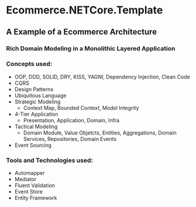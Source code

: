 # Ecommerce.NETCore.Template

## A Example of a Ecommerce Architecture

### Rich Domain Modeling in a Monolithic Layered Application

### Concepts used:
- OOP, DDD, SOLID, DRY, KISS, YAGNI, Dependency Injection, Clean Code
- CQRS
- Design Patterns
- Ubiquitous Language
- Strategic Modeling 
    - Context Map, Bounded Context, Model Integrity
- 4-Tier Application 
    - Presentation, Application, Domain, Infra
- Tactical Modeling
    - Domain Module, Value Objetcts, Entities, Aggregations, Domain Services, Repositories, Domain Events
- Event Sourcing 

### Tools and Technologies used:
- Automapper
- Mediator
- Fluent Validation
- Event Store
- Entity Framework
